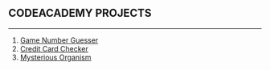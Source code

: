 ## CODEACADEMY PROJECTS
------------------------
1. [Game Number Guesser](./game_numguesser/)
2. [Credit Card Checker](./credit_card_checker/)
3. [Mysterious Organism](./mysterious_organism/)